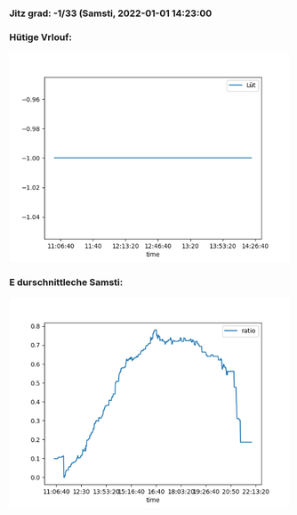 ### Jitz grad: -1/33 (Samsti, 2022-01-01 14:23:00

### Hütige Vrlouf:
![Graph](Today.png)

### E durschnittleche Samsti:
![Graph](Samsti.png)